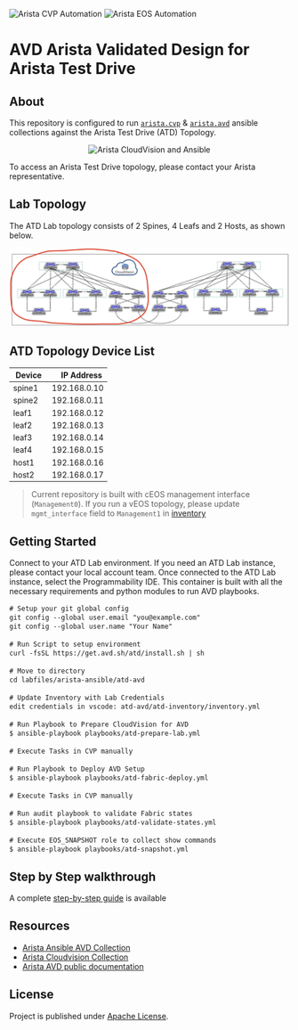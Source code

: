 ![Arista CVP Automation](https://img.shields.io/badge/Arista-CVP%20Automation-blue) ![Arista EOS Automation](https://img.shields.io/badge/Arista-EOS%20Automation-blue)

# AVD Arista Validated Design for Arista Test Drive

## About

This repository is configured to run [`arista.cvp`](https://github.com/aristanetworks/ansible-cvp) & [`arista.avd`](https://github.com/aristanetworks/ansible-avd) ansible collections against the Arista Test Drive (ATD) Topology.

<p align="center">
  <img src='docs/imgs/cv_ansible_logo.png' alt='Arista CloudVision and Ansible'/>
</p>

To access an Arista Test Drive topology, please contact your Arista representative.

## Lab Topology

The ATD Lab topology consists of 2 Spines, 4 Leafs and 2 Hosts, as shown below.

<p align="center">
  <img src="docs/imgs/atd-topo.png" alt="ATD Lab Topology" width="600"/>
</p>

## ATD Topology Device List

| Device | IP Address   |
| ------ | ------------ |
| spine1 |192.168.0.10 |
| spine2 |192.168.0.11 |
| leaf1  |192.168.0.12 |
| leaf2  |192.168.0.13 |
| leaf3  |192.168.0.14 |
| leaf4  |192.168.0.15 |
| host1  |192.168.0.16 |
| host2  |192.168.0.17 |

> Current repository is built with cEOS management interface (`Management0`). If you run a vEOS topology, please update `mgmt_interface` field to `Management1` in [inventory](./atd-inventory/group_vars/ATD_LAB.yml)

## Getting Started

Connect to your ATD Lab environment.  If you need an ATD Lab instance, please contact your local account team.  Once connected to the ATD Lab instance, select the Programmability IDE.  This container is built with all the necessary requirements and python modules to run AVD playbooks.


```shell
# Setup your git global config
git config --global user.email "you@example.com"
git config --global user.name "Your Name"

# Run Script to setup environment
curl -fsSL https://get.avd.sh/atd/install.sh | sh

# Move to directory
cd labfiles/arista-ansible/atd-avd

# Update Inventory with Lab Credentials
edit credentials in vscode: atd-avd/atd-inventory/inventory.yml

# Run Playbook to Prepare CloudVision for AVD
$ ansible-playbook playbooks/atd-prepare-lab.yml

# Execute Tasks in CVP manually

# Run Playbook to Deploy AVD Setup
$ ansible-playbook playbooks/atd-fabric-deploy.yml

# Execute Tasks in CVP manually

# Run audit playbook to validate Fabric states
$ ansible-playbook playbooks/atd-validate-states.yml

# Execute EOS_SNAPSHOT role to collect show commands
$ ansible-playbook playbooks/atd-snapshot.yml
```

## Step by Step walkthrough

A complete [step-by-step guide](./DEMO.md) is available

## Resources

- [Arista Ansible AVD Collection](https://github.com/aristanetworks/ansible-avd)
- [Arista Cloudvision Collection](https://github.com/aristanetworks/ansible-cvp)
- [Arista AVD public documentation](https://www.avd.sh)

## License

Project is published under [Apache License]().
